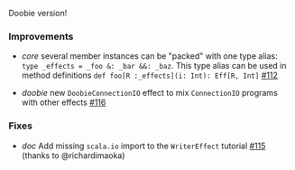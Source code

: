 Doobie version!

### Improvements

 * *core* several member instances can be "packed" with one type alias: `type _effects = _foo &: _bar &&: _baz`. This type alias can be
 used in method definitions `def foo[R :_effects](i: Int): Eff[R, Int]` [#112](https://github.com/atnos-org/eff/issues/112)

 * *doobie* new `DoobieConnectionIO` effect to mix `ConnectionIO` programs with other effects [#116](https://github.com/atnos-org/eff/issues/116)

### Fixes

 * *doc* Add missing `scala.io` import to the `WriterEffect` tutorial [#115](https://github.com/atnos-org/eff/issues/115) (thanks to @richardimaoka)


